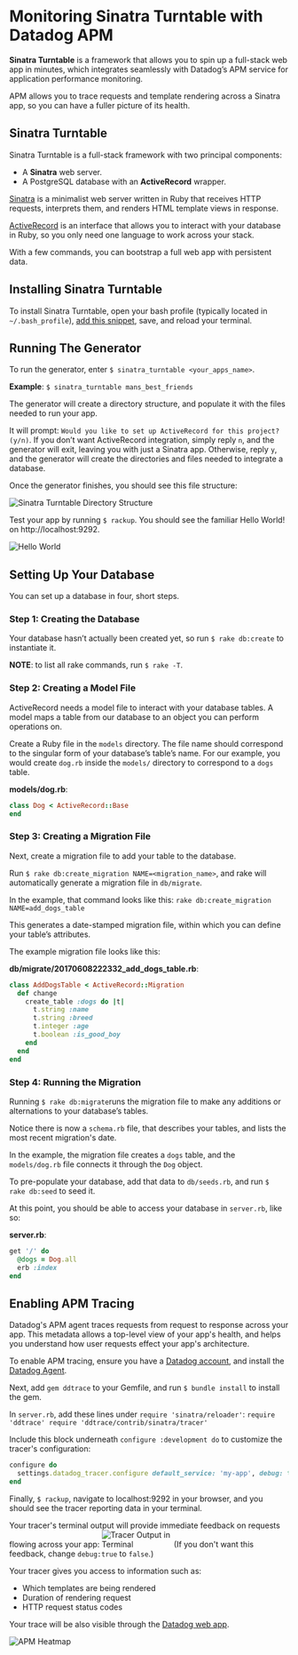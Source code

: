 # Monitoring Sinatra Turntable with Datadog APM

**Sinatra Turntable** is a framework that allows you to spin up a full-stack web app in minutes, which integrates seamlessly with Datadog’s APM service for application performance monitoring.

APM allows you to trace requests and template rendering across a Sinatra app, so you can have a fuller picture of its health.


## Sinatra Turntable

Sinatra Turntable is a full-stack framework with two principal components:

- A **Sinatra** web server.
- A PostgreSQL database with an **ActiveRecord** wrapper.

[Sinatra](http://sinatrarb.com) is a minimalist web server written in Ruby that receives HTTP requests, interprets them, and renders HTML template views in response.

[ActiveRecord](http://guides.rubyonrails.org/active_record_basics.html) is an interface that allows you to interact with your database in Ruby, so you only need one language to work across your stack.

With a few commands, you can bootstrap a full web app with persistent data.

## Installing Sinatra Turntable

To install Sinatra Turntable, open your bash profile (typically located in `~/.bash_profile`), [add this snippet](https://gist.github.com/schmartmann/7384d6e8a73657152778dc4d0936f28b), save, and reload your terminal.

## Running The Generator

To run the generator, enter `$ sinatra_turntable <your_apps_name>`.

**Example**:
`$ sinatra_turntable mans_best_friends`

The generator will create a directory structure, and populate it with the files needed to run your app.

It will prompt: `Would you like to set up ActiveRecord for this project? (y/n)`. If you don’t want ActiveRecord integration, simply reply `n`, and the generator will exit, leaving you with just a Sinatra app. Otherwise, reply `y`, and the generator will create the directories and files needed to integrate a database.

Once the generator finishes, you should see this file structure:

![Sinatra Turntable Directory Structure](tree.png)

Test your app by running `$ rackup`. You should see the familiar Hello World! on http://localhost:9292.

![Hello World](hello_world_test.png)

## Setting Up Your Database

You can set up a database in four, short steps.

### Step 1: Creating the Database

Your database hasn’t actually been created yet, so run `$ rake db:create` to instantiate it.

**NOTE**: to list all rake commands, run `$ rake -T`.

### Step 2: Creating a Model File

ActiveRecord needs a model file to interact with your database tables. A model maps a table from our database to an object you can perform operations on.

Create a Ruby file in the `models` directory. The file name should correspond to the singular form of your database’s table’s name. For our example, you would create `dog.rb` inside the `models/` directory to correspond to a `dogs` table.

**models/dog.rb**:

```ruby
class Dog < ActiveRecord::Base
end
```

### Step 3: Creating a Migration File

Next, create a migration file to add your table to the database.

Run `$ rake db:create_migration NAME=<migration_name>`, and rake will automatically generate a migration file in `db/migrate`.

In the example, that command looks like this:
`rake db:create_migration NAME=add_dogs_table`

This generates a date-stamped migration file, within which you can define your table’s attributes.

The example migration file looks like this:

**db/migrate/20170608222332_add_dogs_table.rb**:
```ruby
class AddDogsTable < ActiveRecord::Migration
  def change
    create_table :dogs do |t|
      t.string :name
      t.string :breed
      t.integer :age
      t.boolean :is_good_boy
    end
  end
end
```
### Step 4: Running the Migration

Running `$ rake db:migrate`runs the migration file to make any additions or alternations to your database’s tables. 

Notice there is now a `schema.rb` file, that describes your tables, and lists the most recent migration's date.

In the example, the migration file creates a `dogs` table, and the `models/dog.rb` file connects it through the `Dog` object.

To pre-populate your database, add that data to `db/seeds.rb`, and run `$ rake db:seed` to seed it.

At this point, you should be able to access your database in `server.rb`, like so:

**server.rb**:
```ruby
get '/' do
  @dogs = Dog.all
  erb :index
end
```

## Enabling APM Tracing

Datadog's APM agent traces requests from request to response across your app. This metadata allows a top-level view of your app's health, and helps you understand how user requests effect your app's architecture.

To enable APM tracing, ensure you have a [Datadog account](https://www.datadoghq.com/), and install the [Datadog Agent](https://app.datadoghq.com/account/settings#agent). 

Next, add `gem ddtrace` to your Gemfile, and run `$ bundle install` to install the gem.

In `server.rb`, add these lines under `require 'sinatra/reloader'`: 
`require 'ddtrace'
require 'ddtrace/contrib/sinatra/tracer'`

Include this block underneath `configure :development do` to customize the tracer's configuration:
```ruby
configure do
  settings.datadog_tracer.configure default_service: 'my-app', debug: true
end
```

Finally, `$ rackup`, navigate to localhost:9292 in your browser, and you should see the tracer reporting data in your terminal.

Your tracer's terminal output will provide immediate feedback on requests flowing across your app:
<img src="tracer_terminal_output.png" alt="Tracer Output in Terminal" style="max-width: 25%; height: auto"/>
(If you don't want this feedback, change `debug:true` to `false`.)



Your tracer gives you access to information such as:
  
  - Which templates are being rendered
  - Duration of rendering request 
  - HTTP request status codes

Your trace will be also visible through the [Datadog web app](https://app.datadoghq.com/apm).

![APM Heatmap](apm_trace.png)
